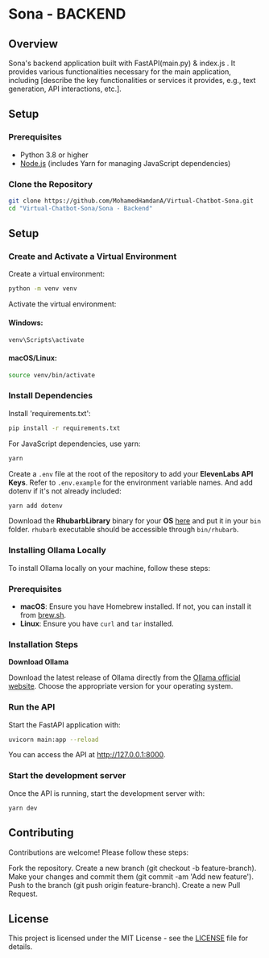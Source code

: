 # Sona - BACKEND

## Overview

Sona's backend application built with FastAPI(main.py) & index.js . It provides various functionalities necessary for the main application, including [describe the key functionalities or services it provides, e.g., text generation, API interactions, etc.].

## Setup

### Prerequisites

- Python 3.8 or higher
- [Node.js](https://nodejs.org/) (includes Yarn for managing JavaScript dependencies)

### Clone the Repository

```bash
git clone https://github.com/MohamedHamdanA/Virtual-Chatbot-Sona.git
cd "Virtual-Chatbot-Sona/Sona - Backend"
```


## Setup

### Create and Activate a Virtual Environment
Create a virtual environment:
```bash
python -m venv venv
```
Activate the virtual environment:
#### Windows:
```bash
venv\Scripts\activate
```

#### macOS/Linux:
```bash
source venv/bin/activate
```

### Install Dependencies
Install 'requirements.txt':
```bash
pip install -r requirements.txt
```

For JavaScript dependencies, use yarn:
```bash
yarn
```

Create a `.env` file at the root of the repository to add your **ElevenLabs API Keys**. Refer to `.env.example` for the environment variable names.
And add dotenv if it's not already included:
```bash
yarn add dotenv
```

Download the **RhubarbLibrary** binary for your **OS** [here](https://github.com/DanielSWolf/rhubarb-lip-sync/releases) and put it in your `bin` folder. `rhubarb` executable should be accessible through `bin/rhubarb`.

### Installing Ollama Locally

To install Ollama locally on your machine, follow these steps:

### Prerequisites

- **macOS**: Ensure you have Homebrew installed. If not, you can install it from [brew.sh](https://brew.sh/).
- **Linux**: Ensure you have `curl` and `tar` installed.

### Installation Steps

**Download Ollama**

   Download the latest release of Ollama directly from the [Ollama official website](https://ollama.com/). Choose the appropriate version for your operating system.

### Run the API
Start the FastAPI application with:
```bash
uvicorn main:app --reload
```
You can access the API at http://127.0.0.1:8000.


### Start the development server 
Once the API is running, start the development server with:
```
yarn dev
```

## Contributing

Contributions are welcome! Please follow these steps:

Fork the repository.
Create a new branch (git checkout -b feature-branch).
Make your changes and commit them (git commit -am 'Add new feature').
Push to the branch (git push origin feature-branch).
Create a new Pull Request.

## License

This project is licensed under the MIT License - see the [LICENSE](LICENSE) file for details.

